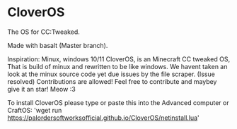 # CloverOS

The OS for CC:Tweaked.

Made with basalt (Master branch).

Inspiration: Minux, windows 10/11
CloverOS, is an Minecraft CC tweaked OS, 
That is build of minux and rewritten to be like windows.
We havent taken an look at the minux source code yet due issues by the file scraper. (Issue resolved)
Contributions are allowed! 
Feel free to contribute and maybey give it an star! Meow :3

To install CloverOS please type or paste this into the Advanced computer or CraftOS:
'wget run https://palordersoftworksofficial.github.io/CloverOS/netinstall.lua'
